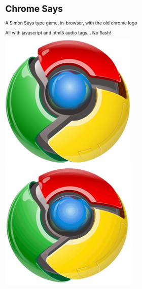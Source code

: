 Chrome Says
===========

A Simon Says type game, in-browser, with the old chrome logo

All with javascript and html5 audio tags... No flash!

![Chrome Game](https://github.com/knickers/chromeSays/blob/master/images/logo-400.png?raw=true)
![Chrome Game](https://github.com/knickers/chromeSays/blob/master/images/anim-400.gif?raw=true)

